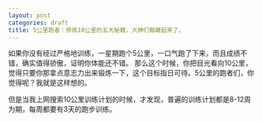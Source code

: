 ```yaml
---
layout: post
categories: draft
title: 5公里跑者：修炼10公里的五大秘籍，大神们都藏起来了。
---
```


如果你没有经过严格地训练，一星期跑个5公里，一口气跑了下来，而且成绩不错，确实值得骄傲，证明你体能还不错。 那么这个时候，你把目光看向10公里，觉得只要你那拿点意志力出来锻炼一下，这个目标指日可待。5公里的跑者们，你觉得呢？我就是这样想的。

但是当我上网搜索10公里训练计划的时候，才发现，普遍的训练计划都是8-12周为期，每周都要有3天的跑步训练。


<!--stackedit_data:
eyJoaXN0b3J5IjpbMTg4MDY2NTY4N119
-->